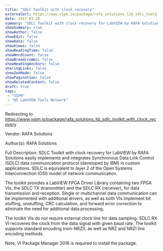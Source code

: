 ```yaml
---
title: "SDLC Toolkit with clock recovery"
externalUrl: https://www.vipm.io/package/rafa_solutions_lib_sdlc_toolkit_with_clock_recovery
date: 2017-03-28
summary: "SDLC Toolkit with clock recovery for LabVIEW by RAFA Solutions easily implements and integrates Synchronous Data Link Control (SDLC) data communication protocol (developed by IBM) in custom applications."
showSummary: true
showAuthor: false
showEdit: false
showData: false
showViews: false
showReadingTime: false
showWordCount: false
showBreadcrumbs: false
showHeadingAnchors: false
sharingLinks: false
showZenMode: false
showPagination: false
showRelatedContent: false
draft: true
tags:
 - "VIPM"
 - "NI LabVIEW Tools Network"
---
```


Redirecting to https://www.vipm.io/package/rafa_solutions_lib_sdlc_toolkit_with_clock_recovery

Vendor: RAFA Solutions

Author(s): RAFA Solutions
 
Full Description:
SDLC Toolkit with clock recovery for LabVIEW by RAFA Solutions easily implements and integrates Synchronous Data Link Control (SDLC) data communication protocol (developed by IBM) in custom applications. SDLC is equivalent to layer 2 of the Open Systems Interconnection (OSI) model of network communication. 

The toolkit provides a LabVIEW FPGA Driver Library containing two FPGA VIs, the SDLC TX (transmitter) and the SDLC RX (receiver), for data transmission and reception. Single or multichannel data communication can be implemented with additional drivers, as well as both VIs implement bit stuffing, unstuffing, CRC calculation, and forward error correction to eliminate the need for additional data processing.

The toolkit VIs do not require external clock line for data sampling. SDLC RX VI recoveres the clock from the data signal with given baud rate. 
The toolkit supports standard encoding (non-NRZI), as well as NRZ and NRZI line encoding methods.

Note, VI Package Manager 2016 is required to install the package.